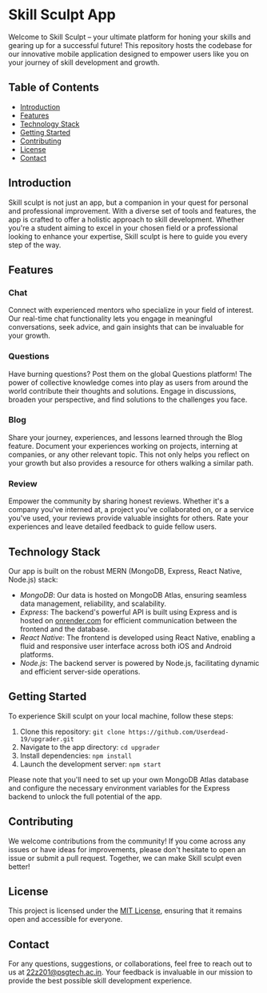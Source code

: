 # Skill Sculpt App

Welcome to Skill Sculpt – your ultimate platform for honing your skills and gearing up for a successful future! This repository hosts the codebase for our innovative mobile application designed to empower users like you on your journey of skill development and growth.

## Table of Contents

- [Introduction](#introduction)
- [Features](#features)
- [Technology Stack](#technology-stack)
- [Getting Started](#getting-started)
- [Contributing](#contributing)
- [License](#license)
- [Contact](#contact)

## Introduction

Skill sculpt is not just an app, but a companion in your quest for personal and professional improvement. With a diverse set of tools and features, the app is crafted to offer a holistic approach to skill development. Whether you're a student aiming to excel in your chosen field or a professional looking to enhance your expertise, Skill sculpt is here to guide you every step of the way.

## Features

### Chat

Connect with experienced mentors who specialize in your field of interest. Our real-time chat functionality lets you engage in meaningful conversations, seek advice, and gain insights that can be invaluable for your growth.

### Questions

Have burning questions? Post them on the global Questions platform! The power of collective knowledge comes into play as users from around the world contribute their thoughts and solutions. Engage in discussions, broaden your perspective, and find solutions to the challenges you face.

### Blog

Share your journey, experiences, and lessons learned through the Blog feature. Document your experiences working on projects, interning at companies, or any other relevant topic. This not only helps you reflect on your growth but also provides a resource for others walking a similar path.

### Review

Empower the community by sharing honest reviews. Whether it's a company you've interned at, a project you've collaborated on, or a service you've used, your reviews provide valuable insights for others. Rate your experiences and leave detailed feedback to guide fellow users.

## Technology Stack

Our app is built on the robust MERN (MongoDB, Express, React Native, Node.js) stack:

- _MongoDB_: Our data is hosted on MongoDB Atlas, ensuring seamless data management, reliability, and scalability.
- _Express_: The backend's powerful API is built using Express and is hosted on [onrender.com](https://backend-messenger.onrender.com) for efficient communication between the frontend and the database.
- _React Native_: The frontend is developed using React Native, enabling a fluid and responsive user interface across both iOS and Android platforms.
- _Node.js_: The backend server is powered by Node.js, facilitating dynamic and efficient server-side operations.

## Getting Started

To experience Skill sculpt on your local machine, follow these steps:

1. Clone this repository: `git clone https://github.com/Userdead-19/upgrader.git`
2. Navigate to the app directory: `cd upgrader`
3. Install dependencies: `npm install`
4. Launch the development server: `npm start`

Please note that you'll need to set up your own MongoDB Atlas database and configure the necessary environment variables for the Express backend to unlock the full potential of the app.

## Contributing

We welcome contributions from the community! If you come across any issues or have ideas for improvements, please don't hesitate to open an issue or submit a pull request. Together, we can make Skill sculpt even better!

## License

This project is licensed under the [MIT License](LICENSE), ensuring that it remains open and accessible for everyone.

## Contact

For any questions, suggestions, or collaborations, feel free to reach out to us at [22z201@psgtech.ac.in](mailto:22z201@psgtech.ac.in). Your feedback is invaluable in our mission to provide the best possible skill development experience.
